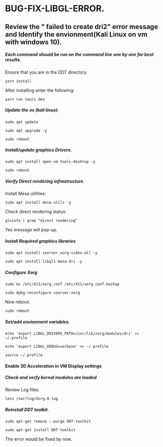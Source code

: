 # BUG-FIX-LIBGL-ERROR.

## Review the " failed to create dri2" error message and Identify the envionment(Kali Linux on vm with windows 10).

##### Each command should be run on the command line one by one for best results.

Ensure that you are in the DDT directory.

`yarn install`

After installing enter the following:

`yarn run tauri dev`

##### Update the os (kali linux):

`sudo apt update`

`sudo apt upgrade -y`

`sudo reboot`

##### Install/update graphics Drivers.

`sudo apt install open-vm-tools-desktop -y`

`sudo reboot`

##### Verify Direct rendering infrastructure.

Install Mesa utilities:

`sudo apt install mesa-utils -y`

Check direct rendering status:

`glxinfo | grep "direct rendering"`

Yes message will pop-up.

##### Install Required graphics libraries

`sudo apt install xserver_xorg-video-all -y`

`sudo apt install libgl1-mesa-dri -y`

##### Configure Xorg

`sudo mv /etc/X11/xorg.conf /etc/X11/xorg.conf.backup`

`sudo dpkg-reconfigure xserver-xorg`

Now reboot.

`sudo reboot`

##### Set/add envionment variables.

`echo 'export LIBGL_DRIVERS_PATH=/usr/lib/xorg/modules/dri' >> ~/.profile`

`echo 'export LIBGL_DEBUG=verbose' >> ~/.profile`

`source ~/.profile`

#### Enable 3D Acceleration in VM Display settings

##### Check and verfy kernal modules are loaded

Review Log files:

`less /var/log/Xorg.0.log`

##### Reinstall DDT toolkit.

`sudo apt-get remove --purge DDT-toolkit`

`sudo apt-get install DDT-toolkit`

 The error would be fixed by now.
